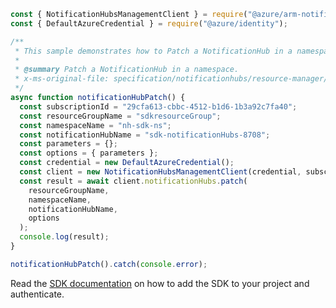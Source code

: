 ```javascript
const { NotificationHubsManagementClient } = require("@azure/arm-notificationhubs");
const { DefaultAzureCredential } = require("@azure/identity");

/**
 * This sample demonstrates how to Patch a NotificationHub in a namespace.
 *
 * @summary Patch a NotificationHub in a namespace.
 * x-ms-original-file: specification/notificationhubs/resource-manager/Microsoft.NotificationHubs/stable/2017-04-01/examples/NotificationHubs/NotificationHubPatch.json
 */
async function notificationHubPatch() {
  const subscriptionId = "29cfa613-cbbc-4512-b1d6-1b3a92c7fa40";
  const resourceGroupName = "sdkresourceGroup";
  const namespaceName = "nh-sdk-ns";
  const notificationHubName = "sdk-notificationHubs-8708";
  const parameters = {};
  const options = { parameters };
  const credential = new DefaultAzureCredential();
  const client = new NotificationHubsManagementClient(credential, subscriptionId);
  const result = await client.notificationHubs.patch(
    resourceGroupName,
    namespaceName,
    notificationHubName,
    options
  );
  console.log(result);
}

notificationHubPatch().catch(console.error);
```

Read the [SDK documentation](https://github.com/Azure/azure-sdk-for-js/blob/%40azure%2Farm-notificationhubs_2.0.1/sdk/notificationhubs/arm-notificationhubs/README.md) on how to add the SDK to your project and authenticate.
